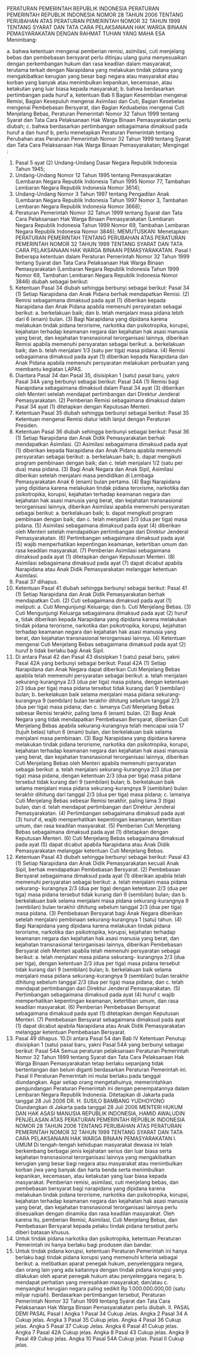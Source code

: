  PERATURAN PEMERINTAH REPUBLIK INDONESIA PERATURAN PEMERINTAH REPUBLIK INDONESIA NOMOR 28 TAHUN 2006 TENTANG PERUBAHAN ATAS PERATURAN PEMERINTAH NOMOR 32 TAHUN 1999 TENTANG SYARAT DAN TATA CARA PELAKSANAAN HAK WARGA BINAAN PEMASYARAKATAN
DENGAN RAHMAT TUHAN YANG MAHA ESA
Menimbang:

a. bahwa ketentuan mengenai pemberian remisi, asimilasi, cuti menjelang bebas dan pembebasan bersyarat perlu ditinjau ulang guna menyesuaikan dengan perkembangan hukum dan rasa keadilan dalam masyarakat, terutama terkait dengan Narapidana yang melakukan tindak pidana yang mengakibatkan kerugian yang besar bagi negara atau masyarakat atau korban yang banyak atau menimbulkan kepanikan, kecemasan, atau ketakutan yang luar biasa kepada masyarakat;
b. bahwa berdasarkan pertimbangan pada huruf a, ketentuan Bab II Bagian Kesembilan mengenai Remisi, Bagian Kesepuluh mengenai Asimilasi dan Cuti, Bagian Kesebelas mengenai Pembebasan Bersyarat, dan Bagian Keduabelas mengenai Cuti Menjelang Bebas, Peraturan Pemerintah Nomor 32 Tahun 1999 tentang Syarat dan Tata Cara Pelaksanaan Hak Warga Binaan Pemasyarakatan perlu diubah;
c. bahwa berdasarkan pertimbangan sebagaimana dimaksud pada huruf a dan huruf b, perlu menetapkan Peraturan Pemerintah tentang Perubahan atas Peraturan Pemerintah Nomor 32 Tahun 1999 tentang Syarat dan Tata Cara Pelaksanaan Hak Warga Binaan Pemasyarakatan;
Mengingat :

1. Pasal 5 ayat (2) Undang-Undang Dasar Negara Republik Indonesia Tahun 1945;
2. Undang-Undang Nomor 12 Tahun 1995 tentang Pemasyarakatan (Lembaran Negara Republik Indonesia Tahun 1995 Nomor 77, Tambahan Lembaran Negara Republik Indonesia Nomor 3614);
3. Undang-Undang Nomor 3 Tahun 1997 tentang Pengadilan Anak (Lembaran Negara Republik Indonesia Tahun 1997 Nomor 3, Tambahan Lembaran Negara Republik Indonesia Nomor 3668);
4. Peraturan Pemerintah Nomor 32 Tahun 1999 tentang Syarat dan Tata Cara Pelaksanaan Hak Warga Binaan Pemasyarakatan (Lembaran Negara Republik Indonesia Tahun 1999 Nomor 69, Tambahan Lembaran Negara Republik Indonesia Nomor 3846);
MEMUTUSKAN:
 Menetapkan: PERATURAN PEMERINTAH TENTANG PERUBAHAN ATAS PERATURAN PEMERINTAH NOMOR 32 TAHUN 1999 TENTANG SYARAT DAN TATA CARA PELAKSANAAN HAK WARGA BINAAN PEMASYARAKATAN.
Pasal I
Beberapa ketentuan dalam Peraturan Pemerintah Nomor 32 Tahun 1999 tentang Syarat dan Tata Cara Pelaksanaan Hak Warga Binaan Pemasyarakatan (Lembaran Negara Republik Indonesia Tahun 1999 Nomor 69, Tambahan Lembaran Negara Republik Indonesia Nomor 3846) diubah sebagai berikut:
1. Ketentuan Pasal 34 diubah sehingga berbunyi sebagai berikut:
Pasal 34
(1) Setiap Narapidana dan Anak Pidana berhak mendapatkan Remisi.
(2) Remisi sebagaimana dimaksud pada ayat (1) diberikan kepada Narapidana dan Anak Pidana apabila memenuhi persyaratan sebagai berikut:
a. berkelakuan baik; dan
b. telah menjalani masa pidana lebih dari 6 (enam) bulan.
(3) Bagi Narapidana yang dipidana karena melakukan tindak pidana terorisme, narkotika dan psikotropika, korupsi, kejahatan terhadap keamanan negara dan kejahatan hak asasi manusia yang berat, dan kejahatan transnasional terorganisasi lainnya, diberikan Remisi apabila memenuhi persyaratan sebagai berikut:
a. berkelakuan baik; dan
b. telah menjalani 1/3 (satu per tiga) masa pidana.
(4) Remisi sebagaimana dimaksud pada ayat (1) diberikan kepada Narapidana dan Anak Pidana apabila memenuhi persyaratan melakukan perbuatan yang membantu kegiatan LAPAS.
2. Diantara Pasal 34 dan Pasal 35, disisipkan 1 (satu) pasal baru, yakni Pasal 34A yang berbunyi sebagai berikut:
Pasal 34A
(1) Remisi bagi Narapidana sebagaimana dimaksud dalam Pasal 34 ayat (3) diberikan oleh Menteri setelah mendapat pertimbangan dari Direktur Jenderal Pemasyarakatan.
(2) Pemberian Remisi sebagaimana dimaksud dalam Pasal 34 ayat (1) ditetapkan dengan Keputusan Menteri.
3. Ketentuan Pasal 35 diubah sehingga berbunyi sebagai berikut:
Pasal 35
Ketentuan mengenai Remisi diatur lebih lanjut dengan Peraturan Presiden.
4. Ketentuan Pasal 36 diubah sehingga berbunyi sebagai berikut:
Pasal 36
(1) Setiap Narapidana dan Anak Didik Pemasyarakatan berhak mendapatkan Asimilasi.
(2) Asimilasi sebagaimana dimaksud pada ayat (1) diberikan kepada Narapidana dan Anak Pidana apabila memenuhi persyaratan sebagai berikut:
a. berkelakuan baik;
b. dapat mengikuti program pembinaan dengan baik; dan
c. telah menjalani 1/2 (satu per dua) masa pidana.
(3) Bagi Anak Negara dan Anak Sipil, Asimilasi diberikan setelah menjalani masa pendidikan di Lembaga Pemasyarakatan Anak 6 (enam) bulan pertama.
(4) Bagi Narapidana yang dipidana karena melakukan tindak pidana terorisme, narkotika dan psikotropika, korupsi, kejahatan terhadap keamanan negara dan kejahatan hak asasi manusia yang berat, dan kejahatan transnasional terorganisasi lainnya, diberikan Asimilasi apabila memenuhi persyaratan sebagai berikut:
a. berkelakuan baik;
b. dapat mengikuti program pembinaan dengan baik; dan
c. telah menjalani 2/3 (dua per tiga) masa pidana.
(5) Asimilasi sebagaimana dimaksud pada ayat (4) diberikan oleh Menteri setelah mendapatkan pertimbangan dari Direktur Jenderal Pemasyarakatan.
(6) Pertimbangan sebagaimana dimaksud pada ayat (5) wajib memperhatikan kepentingan keamanan, ketertiban umum dan rasa keadilan masyarakat.
(7) Pemberian Asimilasi sebagaimana dimaksud pada ayat (1) ditetapkan dengan Keputusan Menteri.
(8) Asimilasi sebagaimana dimaksud pada ayat (7) dapat dicabut apabila Narapidana atau Anak Didik Pemasyarakatan melanggar ketentuan Asimilasi.
5. Pasal 37 dihapus.
6. Ketentuan Pasal 41 diubah sehingga berbunyi sebagai berikut:
Pasal 41
(1) Setiap Narapidana dan Anak Didik Pemasyarakatan berhak mendapatkan Cuti.
(2) Cuti sebagaimana dimaksud pada ayat (1) meliputi:
a. Cuti Mengunjungi Keluarga; dan
b. Cuti Menjelang Bebas.
(3) Cuti Mengunjungi Keluarga sebagaimana dimaksud pada ayat (2) huruf a, tidak diberikan kepada Narapidana yang dipidana karena melakukan tindak pidana terorisme, narkotika dan psikotropika, korupsi, kejahatan terhadap keamanan negara dan kejahatan hak asasi manusia yang berat, dan kejahatan transnasional terorganisasi lainnya.
(4) Ketentuan mengenai Cuti Menjelang Bebas sebagaimana dimaksud pada ayat (2) huruf b tidak berlaku bagi Anak Sipil.
7. Di antara Pasal 42 dan Pasal 43 disisipkan 1 (satu) pasal baru, yakni Pasal 42A yang berbunyi sebagai berikut:
Pasal 42A
(1) Setiap Narapidana dan Anak Negara dapat diberikan Cuti Menjelang Bebas apabila telah memenuhi persyaratan sebagai berikut:
a. telah menjalani sekurang-kurangnya 2/3 (dua per tiga) masa pidana, dengan ketentuan 2/3 (dua per tiga) masa pidana tersebut tidak kurang dari 9 (sembilan) bulan;
b. berkelakuan baik selama menjalani masa pidana sekurang-kurangnya 9 (sembilan) bulan terakhir dihitung sebelum tanggal 2/3 (dua per tiga) masa pidana; dan
c. lamanya Cuti Menjelang Bebas sebesar Remisi terakhir, paling lama 6 (enam) bulan.
(2) Bagi Anak Negara yang tidak mendapatkan Pembebasan Bersyarat, diberikan Cuti Menjelang Bebas apabila sekurang-kurangnya telah mencapai usia 17 (tujuh belas) tahun 6 (enam) bulan, dan berkelakuan baik selama menjalani masa pembinaan.
(3) Bagi Narapidana yang dipidana karena melakukan tindak pidana terorisme, narkotika dan psikotropika, korupsi, kejahatan terhadap keamanan negara dan kejahatan hak asasi manusia yang berat, dan kejahatan transnasional terorganisasi lainnya, diberikan Cuti Menjelang Bebas oleh Menteri apabila memenuhi persyaratan sebagai berikut:
a. telah menjalani sekurang-kurangnya 2/3 (dua per tiga) masa pidana, dengan ketentuan 2/3 (dua per tiga) masa pidana tersebut tidak kurang dari 9 (sembilan) bulan;
b. berkelakuan baik selama menjalani masa pidana sekurang-kurangnya 9 (sembilan) bulan terakhir dihitung dari tanggal 2/3 (dua per tiga) masa pidana;
c. lamanya Cuti Menjelang Bebas sebesar Remisi terakhir, paling lama 3 (tiga) bulan; dan
d. telah mendapat pertimbangan dari Direktur Jenderal Pemasyarakatan.
(4) Pertimbangan sebagaimana dimaksud pada ayat (3) huruf d, wajib memperhatikan kepentingan keamanan, ketertiban umum, dan rasa keadilan masyarakat.
(5) Pemberian Cuti Menjelang Bebas sebagaimana dimaksud pada ayat (1) ditetapkan dengan Keputusan Menteri.
(6) Cuti Menjelang Bebas sebagaimana dimaksud pada ayat (5) dapat dicabut apabila Narapidana atau Anak Didik Pemasyarakatan melanggar ketentuan Cuti Menjelang Bebas.
8. Ketentuan Pasal 43 diubah sehingga berbunyi sebagai berikut:
Pasal 43
(1) Setiap Narapidana dan Anak Didik Pemasyarakatan kecuali Anak Sipil, berhak mendapatkan Pembebasan Bersyarat.
(2) Pembebasan Bersyarat sebagaimana dimaksud pada ayat (1) diberikan apabila telah memenuhi persyaratan sebagai berikut:
a. telah menjalani masa pidana sekurang- kurangnya 2/3 (dua per tiga) dengan ketentuan 2/3 (dua per tiga) masa pidana tersebut tidak kurang dari 9 (sembilan) bulan; dan
b. berkelakuan baik selama menjalani masa pidana sekurang-kurangnya 9 (sembilan) bulan terakhir dihitung sebelum tanggal 2/3 (dua per tiga) masa pidana.
(3) Pembebasan Bersyarat bagi Anak Negara diberikan setelah menjalani pembinaan sekurang-kurangnya 1 (satu) tahun.
(4) Bagi Narapidana yang dipidana karena melakukan tindak pidana terorisme, narkotika dan psikotropika, korupsi, kejahatan terhadap keamanan negara dan kejahatan hak asasi manusia yang berat, dan kejahatan transnasional terorganisasi lainnya, diberikan Pembebasan Bersyarat oleh Menteri apabila telah memenuhi persyaratan sebagai berikut:
a. telah menjalani masa pidana sekurang- kurangnya 2/3 (dua per tiga), dengan ketentuan 2/3 (dua per tiga) masa pidana tersebut tidak kurang dari 9 (sembilan) bulan;
b. berkelakuan baik selama menjalani masa pidana sekurang-kurangnya 9 (sembilan) bulan terakhir dihitung sebelum tanggal 2/3 (dua per tiga) masa pidana; dan
c. telah mendapat pertimbangan dari Direktur Jenderal Pemasyarakatan.
(5) Pertimbangan sebagaimana dimaksud pada ayat (4) huruf c wajib memperhatikan kepentingan keamanan, ketertiban umum, dan rasa keadilan masyarakat.
(6) Pemberian Pembebasan Bersyarat sebagaimana dimaksud pada ayat (1) ditetapkan dengan Keputusan Menteri.
(7) Pembebasan Bersyarat sebagaimana dimaksud pada ayat (1) dapat dicabut apabila Narapidana atau Anak Didik Pemasyarakatan melanggar ketentuan Pembebasan Bersyarat.
9. Pasal 49 dihapus.
10.Di antara Pasal 54 dan Bab IV Ketentuan Penutup disisipkan 1 (satu) pasal baru, yakni Pasal 54A yang berbunyi sebagai berikut:
Pasal 54A
Semua peraturan pelaksanaan Peraturan Pemerintah Nomor 32 Tahun 1999 tentang Syarat dan Tata Cara Pelaksanaan Hak Warga Binaan Pemasyarakatan tetap berlaku sepanjang tidak bertentangan dan belum diganti berdasarkan Peraturan Pemerintah ini.
Pasal II
Peraturan Pemerintah ini mulai berlaku pada tanggal diundangkan.
Agar setiap orang mengetahuinya, memerintahkan pengundangan Peraturan Pemerintah ini dengan penempatannya dalam Lembaran Negara Republik Indonesia. Ditetapkan di Jakarta pada tanggal 28 Juli 2006 DR. H. SUSILO BAMBANG YUDHOYONO Diundangkan di Jakarta pada tanggal 28 Juli 2006 MENTERI HUKUM DAN HAK ASASI MANUSIA REPUBLIK INDONESIA, HAMID AWALUDIN PENJELASAN ATAS PERATURAN PEMERINTAH REPUBLIK INDONESIA NOMOR 28 TAHUN 2006 TENTANG PERUBAHAN ATAS PERATURAN PEMERINTAH NOMOR 32 TAHUN 1999 TENTANG SYARAT DAN TATA CARA PELAKSANAAN HAK WARGA BINAAN PEMASYARAKATAN I. UMUM Di tengah-tengah kehidupan masyarakat dewasa ini telah berkembang berbagai jenis kejahatan serius dan luar biasa serta kejahatan transnasional terorganisasi lainnya yang mengakibatkan kerugian yang besar bagi negara atau masyarakat atau menimbulkan korban jiwa yang banyak dan harta benda serta menimbulkan kepanikan, kecemasan, atau ketakutan yang luar biasa kepada masyarakat. Pemberian remisi, asimilasi, cuti menjelang bebas, dan pembebasan bersyarat bagi narapidana yang dipidana karena melakukan tindak pidana terorisme, narkotika dan psikotropika, korupsi, kejahatan terhadap keamanan negara dan kejahatan hak asasi manusia yang berat, dan kejahatan transnasional terorganisasi lainnya perlu disesuaikan dengan dinamika dan rasa keadilan masyarakat. Oleh karena itu, pemberian Remisi, Asimilasi, Cuti Menjelang Bebas, dan Pembebasan Bersyarat kepada pelaku tindak pidana tersebut perlu diberi batasan khusus.
1. Untuk tindak pidana narkotika dan psikotropika, ketentuan Peraturan Pemerintah ini hanya berlaku bagi produsen dan bandar.
2. Untuk tindak pidana korupsi, ketentuan Peraturan Pemerintah ini hanya berlaku bagi tindak pidana korupsi yang memenuhi kriteria sebagai berikut:
a. melibatkan aparat penegak hukum, penyelenggara negara, dan orang lain yang ada kaitannya dengan tindak pidana korupsi yang dilakukan oleh aparat penegak hukum atau penyelenggara negara;
b. mendapat perhatian yang meresahkan masyarakat; dan/atau
c. menyangkut kerugian negara paling sedikit Rp 1.000.000.000,00 (satu milyar rupiah). Berdasarkan pertimbangan tersebut, Peraturan Pemerintah Nomor 32 Tahun 1999 tentang Syarat dan Tata Cara Pelaksanaan Hak Warga Binaan Pemasyarakatan perlu diubah. II. PASAL DEMI PASAL
Pasal I
Angka 1 Pasal 34 Cukup Jelas. Angka 2 Pasal 34 A Cukup jelas. Angka 3 Pasal 35 Cukup jelas. Angka 4 Pasal 36 Cukup jelas. Angka 5 Pasal 37 Cukup Jelas. Angka 6 Pasal 41 Cukup jelas. Angka 7 Pasal 42A Cukup jelas. Angka 8 Pasal 43 Cukup jelas. Angka 9 Pasal 49 Cukup jelas. Angka 10 Pasal 54A Cukup jelas. Pasal II Cukup jelas.